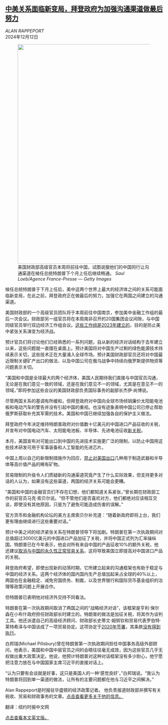 <!--1733969221000-->
[中美关系面临新变局，拜登政府为加强沟通渠道做最后努力](https://cn.nytimes.com/usa/20241212/us-china-ties-trump/)
------

<address>ALAN RAPPEPORT</address><time pudate="2024-12-12 09:32:09" datetime="2024-12-12 09:32:09">2024年12月12日</time><figure><img src="https://images.weserv.nl/?url=static01.nyt.com/images/2024/12/11/multimedia/11dc-uschina-01-lvwq/11dc-uschina-01-lvwq-master1050.jpg" width="1050" height="700"><figcaption>美国财政部高级官员本周将前往中国，试图说服他们的中国同行让沟通渠道在候任总统特朗普下个月上任后继续畅通。 <cite>Saul Loeb/Agence France-Presse — Getty Images</cite></figcaption></figure><section><p>候任总统特朗普于下月上任后，美中这两个世界上最大的经济体之间的关系可能面临新变局，在此之前，拜登政府正在做最后的努力，加强它在两国之间建立的沟通渠道。</p><p>美国财政部的一个高级官员团队将于本周前往中国南京，参加美中金融工作组的最后一次会议。财政部另一组官员将在本周南非召开的20国集团会议间隙，与中国同级官员举行双边经济工作组会议。<a href="https://www.nytimes.com/2023/09/22/us/politics/us-china-economic-dialogue.html" title="Link: https://www.nytimes.com/2023/09/22/us/politics/us-china-economic-dialogue.html">这些工作组是2023年建立的</a>，目的是防止美中紧张关系演变为经济战。</p><p>预计官员们将讨论他们已经熟悉的一系列问题，自从新的经济对话结构于去年建立以来，这些问题就一直摆在桌面上。预计美国将对中国生产过剩的绿色能源技术持续表示关切，这些技术正在大量涌入全球市场。预计美国财政部官员还将对中国最近限制关键矿产出口的做法、以及中国公司在俄乌战争中持续向俄罗斯提供物资等问题表示关切。</p><p>“美国和中国是全球最大的两个经济体，美国人民期待我们直接与中国官员沟通，无论是在我们意见一致的领域，还是在我们意见不一的领域，尤其是在意见不一的领域，”即将参加这些会议的美国财政部负责国际事务的副部长杰伊·尚博说。</p><p>尽管两国关系的基调有所缓和，但拜登政府对中国向全球市场倾销廉价太阳能电池板和电动汽车的警告并没有引起中国的重视。也没有迹象表明中国公司已停止帮助俄罗斯获取补充其军需的技术。美国和中国已继续加强各自的保护主义做法。</p><p>拜登政府今年决定维持特朗普政府对价值数十亿美元的中国进口产品征收的关税，并宣布对中国电动汽车、太阳能电池板、半导体、先进电池征收<a href="https://cn.nytimes.com/business/20240515/biden-china-tariffs/">新关税</a>。</p><p>本月，美国宣布对可能出口到中国的先进技术实施更广泛的限制，以防止中国用这些技术研发可用于军事装备和人工智能的先进芯片。</p><p>中国上周以自己的新限制措施作为回应，<a href="https://cn.nytimes.com/china/20241204/china-minerals-semiconductors/" title="Link: https://cn.nytimes.com/china/20241204/china-minerals-semiconductors/">禁止对美国出口</a>几种用于制造武器和半导体等高价值产品的稀有矿物。</p><p>贸易限制的升级令人们质疑新的沟通渠道究竟产生了什么实际效果，但支持更多对话的人认为，如果没有这些渠道，两国的经济关系可能会更糟。</p><p>“美国和中国的金融官员们不存在幻想，他们都知道关系紧张，”曾长期在财政部工作的前官员马克·索贝尔说。“但不管他们是否喜欢对方，他们都绝对应该相互交谈，即使没有其他原因，只是为了避免可能造成伤害的误解。”</p><p>官方货币和金融机构论坛的美方主席索贝尔补充道：“随着新政府即将上台，我们更有理由继续进行这些重要对话。”</p><p>预计中美之间的经济紧张关系在特朗普领导下将加剧。特朗普在第一次执政期间对总值超过3000亿美元的中国进口产品加征了关税，并将中国正式列为汇率操纵国。特朗普已在今年表示，他会对所有来自中国的产品征收10%的额外关税，他还建议<a href="https://www.nytimes.com/2024/11/07/business/economy/trump-tariffs-canada-mexico-china.html" title="Link: https://www.nytimes.com/2024/11/07/business/economy/trump-tariffs-canada-mexico-china.html">取消与中国的永久性正常贸易关系</a>，这将导致美国立即提高对中国进口产品的关税。</p><p>拜登政府希望，即使出现新的动荡时期，它所建立起来的沟通框架也有助于稳定与中国的经济关系。这两个经济体的国内国内生产总值加起来占全球的40%以上，两国也在金融稳定、减免穷国债务、制裁，以及世界银行和国际货币基金组织的治理等政策问题上开展合作。</p><p>但特朗普已表明他对经济外交持不同看法。</p><p>特朗普在第一次执政期间取消了两国之间的“战略经济对话”，该框架是亨利·保尔森在小布什政府担任财政部长时建立的。特朗普的做法是加征关税，将其作为谈判工具。他还派遣自己的高级经济顾问、财政部长史蒂文·姆努钦和贸易代表罗伯特·莱特希泽与中国谈成了一项贸易协定。这项协定于<a href="https://www.nytimes.com/2020/01/15/business/economy/china-trade-deal.html">2020年签署</a>，其条款<a href="https://www.nytimes.com/2024/11/04/us/politics/farmers-trump-china-tariffs.html" title="Link: https://www.nytimes.com/2024/11/04/us/politics/farmers-trump-china-tariffs.html">没有得到执行</a>。</p><p>白邦瑞(Michael Pillsbury)曾在特朗普第一次执政期间担任中国事务高级外部顾问，他表示，美国和中国中层官员之间的会晤往往毫无成效，因为这些官员几乎无权做出重大政策决定。他说，他预计特朗普对这种对话框架没有多少耐心，他宁愿把注意力放在与中国国家主席习近平的直接对话上。</p><p>“认为只要有会谈就是好事，这只是美国人的一种‘感觉良好’，”白邦瑞说。“我认为特朗普将回到单一渠道的做法，让所有的主要问题都在他与习近平之间解决。”</p></section><footer><p>Alan Rappeport是时报驻华盛顿的经济政策记者。 他负责报道财政部并撰写有关税收、贸易和财政事务的文章。<a rel="nofollow" target="_blank" href="https://www.nytimes.com/by/alan-rappeport">点击查看更多关于他的信息。</a></p><p>翻译：纽约时报中文网</p><a rel="nofollow" target="_blank" href="https://www.nytimes.com/2024/12/11/us/politics/us-china-ties-trump.html">点击查看本文英文版。</a></footer>
